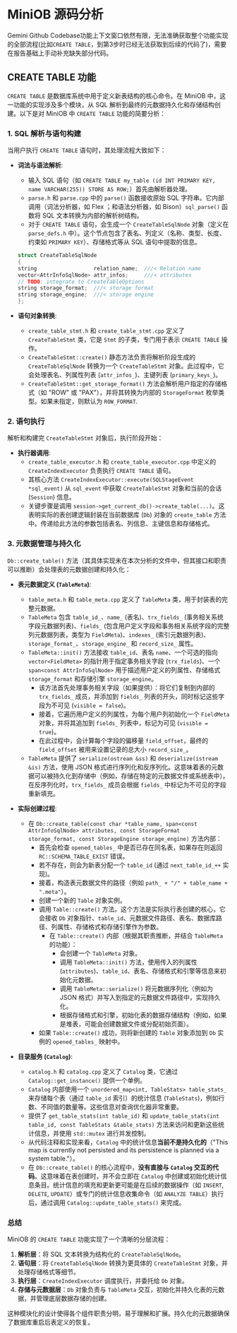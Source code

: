 # MiniOB 源码分析

Gemini Github Codebase功能上下文窗口依然有限，无法准确获取整个功能实现的全部流程(比如`CREATE TABLE`，到第3步时已经无法获取到后续的代码了)，需要在报告基础上手动补充缺失部分代码。

## CREATE TABLE 功能

`CREATE TABLE` 是数据库系统中用于定义新表结构的核心命令。在 MiniOB 中，这一功能的实现涉及多个模块，从 SQL 解析到最终的元数据持久化和存储结构创建。以下是对 MiniOB 中 `CREATE TABLE` 功能的简要分析：

### 1. SQL 解析与语句构建

当用户执行 `CREATE TABLE` 语句时，其处理流程大致如下：

* **词法与语法解析**:
    * 输入 SQL 语句（如 `CREATE TABLE my_table (id INT PRIMARY KEY, name VARCHAR(255)) STORE AS ROW;`）首先由解析器处理。
    * `parse.h` 和 `parse.cpp` 中的 `parse()` 函数接收原始 SQL 字符串。它内部调用（词法分析器，如 Flex ；和语法分析器，如 Bison）`sql_parse()` 函数将 SQL 文本转换为内部的解析树结构。
    * 对于 `CREATE TABLE` 语句，会生成一个 `CreateTableSqlNode` 对象（定义在 `parse_defs.h` 中）。这个节点包含了表名、列定义（名称、类型、长度、约束如 `PRIMARY KEY`）、存储格式等从 SQL 语句中提取的信息。

    ```cpp
    struct CreateTableSqlNode
    {
    string                  relation_name;  ///< Relation name
    vector<AttrInfoSqlNode> attr_infos;     ///< attributes
    // TODO: integrate to CreateTableOptions
    string storage_format;  ///< storage format
    string storage_engine;  ///< storage engine
    };
    ```

* **语句对象转换**:
    * `create_table_stmt.h` 和 `create_table_stmt.cpp` 定义了 `CreateTableStmt` 类，它是 `Stmt` 的子类，专门用于表示 `CREATE TABLE` 操作。
    * `CreateTableStmt::create()` 静态方法负责将解析阶段生成的 `CreateTableSqlNode` 转换为一个 `CreateTableStmt` 对象。此过程中，它会处理表名、列属性列表 (`attr_infos_`)、主键列表 (`primary_keys_`)。
    * `CreateTableStmt::get_storage_format()` 方法会解析用户指定的存储格式（如 "ROW" 或 "PAX"），并将其转换为内部的 `StorageFormat` 枚举类型。如果未指定，则默认为 `ROW_FORMAT`.

### 2. 语句执行

解析和构建完 `CreateTableStmt` 对象后，执行阶段开始：

* **执行器调用**:
    * `create_table_executor.h` 和 `create_table_executor.cpp` 中定义的 `CreateIndexExecutor` 负责执行 `CREATE TABLE` 语句。
    * 其核心方法 `CreateIndexExecutor::execute(SQLStageEvent *sql_event)` 从 `sql_event` 中获取 `CreateTableStmt` 对象和当前的会话 (`Session`) 信息。
    * 关键步骤是调用 `session->get_current_db()->create_table(...)`。这表明实际的表创建逻辑封装在当前数据库 (`Db`) 对象的 `create_table` 方法中。传递给此方法的参数包括表名、列信息、主键信息和存储格式。

### 3. 元数据管理与持久化

`Db::create_table()` 方法（其具体实现未在本次分析的文件中，但其接口和职责可以推断）会处理表的元数据创建和持久化：

* **表元数据定义 (`TableMeta`)**:
    * `table_meta.h` 和 `table_meta.cpp` 定义了 `TableMeta` 类，用于封装表的完整元数据。
    * `TableMeta` 包含 `table_id_`、`name_` (表名)、`trx_fields_` (事务相关系统字段元数据列表)、`fields_` (包含用户定义字段和事务相关系统字段的完整列元数据列表，类型为 `FieldMeta`)、`indexes_` (索引元数据列表)、`storage_format_`、`storage_engine_` 和 `record_size_` 属性。
    * `TableMeta::init()` 方法接收 `table_id`、表名 `name`、一个可选的指向 `vector<FieldMeta>` 的指针用于指定事务相关字段 (`trx_fields`)、一个 `span<const AttrInfoSqlNode>` 用于描述用户定义的列属性、存储格式 `storage_format` 和存储引擎 `storage_engine`。
        * 该方法首先处理事务相关字段（如果提供）：将它们复制到内部的 `trx_fields_` 成员，并添加到 `fields_` 列表的开头，同时标记这些字段为不可见 (`visible = false`)。
        * 接着，它遍历用户定义的列属性，为每个用户列初始化一个 `FieldMeta` 对象，并将其追加到 `fields_` 列表中，标记为可见 (`visible = true`)。
        * 在此过程中，会计算每个字段的偏移量 `field_offset`，最终的 `field_offset` 被用来设置记录的总大小 `record_size_`。
    * `TableMeta` 提供了 `serialize(ostream &ss)` 和 `deserialize(istream &is)` 方法，使用 JSON 格式进行序列化和反序列化。这意味着表的元数据可以被持久化到存储中（例如，存储在特定的元数据文件或系统表中）。在反序列化时，`trx_fields_` 成员会根据 `fields_` 中标记为不可见的字段重新填充。

* **实际创建过程**:
    * 在 `Db::create_table(const char *table_name, span<const AttrInfoSqlNode> attributes, const StorageFormat storage_format, const StorageEngine storage_engine)` 方法内部：
        * 首先会检查 `opened_tables_` 中是否已存在同名表，如果存在则返回 `RC::SCHEMA_TABLE_EXIST` 错误。
        * 若不存在，则会为新表分配一个 `table_id` (通过 `next_table_id_++` 实现)。
        * 接着，构造表元数据文件的路径（例如 `path_ + "/" + table_name + ".meta"`）。
        * 创建一个新的 `Table` 对象实例。
        * 调用 `Table::create()` 方法。这个方法是实际执行表创建的核心，它会接收 `Db` 对象指针、`table_id`、元数据文件路径、表名、数据库路径、列属性、存储格式和存储引擎作为参数。
            * 在 `Table::create()` 内部（根据其职责推断，并结合 `TableMeta` 的功能）：
                * 会创建一个 `TableMeta` 对象。
                * 调用 `TableMeta::init()` 方法，使用传入的列属性 (`attributes`)、`table_id`、表名、存储格式和引擎等信息来初始化元数据。
                * 调用 `TableMeta::serialize()` 将元数据序列化（例如为 JSON 格式）并写入到指定的元数据文件路径中，实现持久化。
                * 根据存储格式和引擎，初始化表的数据存储结构（例如，如果是堆表，可能会创建数据文件或分配初始页面）。
        * 如果 `Table::create()` 成功，则将新创建的 `Table` 对象添加到 `Db` 实例的 `opened_tables_` 映射中。

* **目录服务 (`Catalog`)**:
    * `catalog.h` 和 `catalog.cpp` 定义了 `Catalog` 类，它通过 `Catalog::get_instance()` 提供一个单例。
    * `Catalog` 内部使用一个 `unordered_map<int, TableStats> table_stats_` 来存储每个表（通过 `table_id` 索引）的统计信息 (`TableStats`)，例如行数、不同值的数量等。这些信息对查询优化器非常重要。
    * 提供了 `get_table_stats(int table_id)` 和 `update_table_stats(int table_id, const TableStats &table_stats)` 方法来访问和更新这些统计信息，并使用 `std::mutex` 进行并发控制。
    * 从代码注释和实现来看，`Catalog` 中的统计信息**当前不是持久化的**（"This map is currently not persisted and its persistence is planned via a system table."）。
    * 在 `Db::create_table()` 的核心流程中，**没有直接与 `Catalog` 交互的代码**。这意味着在表创建时，并不会立即在 `Catalog` 中创建或初始化统计信息条目。统计信息的填充和更新更可能是在后续的数据操作（如 `INSERT`, `DELETE`, `UPDATE`）或专门的统计信息收集命令（如 `ANALYZE TABLE`）执行后，通过调用 `Catalog::update_table_stats()` 来完成。

### 总结

MiniOB 的 `CREATE TABLE` 功能实现了一个清晰的分层流程：
1.  **解析层**：将 SQL 文本转换为结构化的 `CreateTableSqlNode`。
2.  **语句层**：将 `CreateTableSqlNode` 转换为更具体的 `CreateTableStmt` 对象，并处理存储格式等细节。
3.  **执行层**：`CreateIndexExecutor` 调度执行，并委托给 `Db` 对象。
4.  **存储与元数据层**：`Db` 对象负责与 `TableMeta` 交互，初始化并持久化表的元数据，并管理底层数据存储的创建。

这种模块化的设计使得各个组件职责分明，易于理解和扩展。持久化的元数据确保了数据库重启后表定义的恢复。
